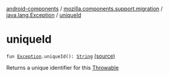 [android-components](../../index.md) / [mozilla.components.support.migration](../index.md) / [java.lang.Exception](index.md) / [uniqueId](./unique-id.md)

# uniqueId

`fun `[`Exception`](https://kotlinlang.org/api/latest/jvm/stdlib/kotlin/-exception/index.html)`.uniqueId(): `[`String`](https://kotlinlang.org/api/latest/jvm/stdlib/kotlin/-string/index.html) [(source)](https://github.com/mozilla-mobile/android-components/blob/master/components/support/migration/src/main/java/mozilla/components/support/migration/Exception.kt#L10)

Returns a unique identifier for this [Throwable](https://kotlinlang.org/api/latest/jvm/stdlib/kotlin/-throwable/index.html)

